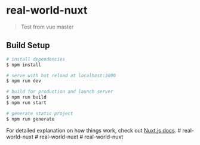 # real-world-nuxt

> Test from vue master

## Build Setup

```bash
# install dependencies
$ npm install

# serve with hot reload at localhost:3000
$ npm run dev

# build for production and launch server
$ npm run build
$ npm run start

# generate static project
$ npm run generate
```

For detailed explanation on how things work, check out [Nuxt.js docs](https://nuxtjs.org).
#   r e a l - w o r l d - n u x t  
 #   r e a l - w o r l d - n u x t  
 #   r e a l - w o r l d - n u x t  
 